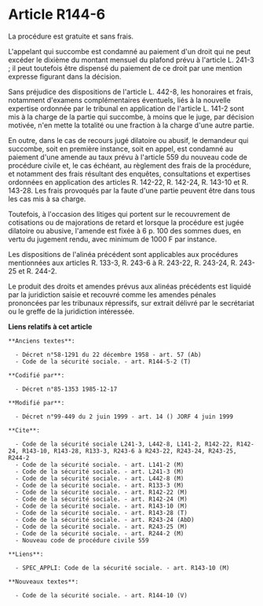 # Article R144-6

La procédure est gratuite et sans frais.

L'appelant qui succombe est condamné au paiement d'un droit qui ne peut excéder le dixième du montant mensuel du plafond
prévu à l'article L. 241-3 ; il peut toutefois être dispensé du paiement de ce droit par une mention expresse figurant dans
la décision.

Sans préjudice des dispositions de l'article L. 442-8, les honoraires et frais, notamment d'examens complémentaires
éventuels, liés à la nouvelle expertise ordonnée par le tribunal en application de l'article L. 141-2 sont mis à la charge de
la partie qui succombe, à moins que le juge, par décision motivée, n'en mette la totalité ou une fraction à la charge d'une
autre partie.

En outre, dans le cas de recours jugé dilatoire ou abusif, le demandeur qui succombe, soit en première instance, soit en
appel, est condamné au paiement d'une amende au taux prévu à l'article 559 du nouveau code de procédure civile et, le cas
échéant, au règlement des frais de la procédure, et notamment des frais résultant des enquêtes, consultations et expertises
ordonnées en application des articles R. 142-22, R. 142-24, R. 143-10 et R. 143-28. Les frais provoqués par la faute d'une
partie peuvent être dans tous les cas mis à sa charge.

Toutefois, à l'occasion des litiges qui portent sur le recouvrement de cotisations ou de majorations de retard et lorsque la
procédure est jugée dilatoire ou abusive, l'amende est fixée à 6 p. 100 des sommes dues, en vertu du jugement rendu, avec
minimum de 1000 F par instance.

Les dispositions de l'alinéa précédent sont applicables aux procédures mentionnées aux articles R. 133-3, R. 243-6 à R.
243-22, R. 243-24, R. 243-25 et R. 244-2.

Le produit des droits et amendes prévus aux alinéas précédents est liquidé par la juridiction saisie et recouvré comme les
amendes pénales prononcées par les tribunaux répressifs, sur extrait délivré par le secrétariat ou le greffe de la
juridiction intéressée.

**Liens relatifs à cet article**

	**Anciens textes**:

	  - Décret n°58-1291 du 22 décembre 1958 - art. 57 (Ab)
	  - Code de la sécurité sociale. - art. R144-5-2 (T)

	**Codifié par**:

	  - Décret n°85-1353 1985-12-17

	**Modifié par**:

	  - Décret n°99-449 du 2 juin 1999 - art. 14 () JORF 4 juin 1999

	**Cite**:

	  - Code de la sécurité sociale L241-3, L442-8, L141-2, R142-22, R142-24, R143-10, R143-28, R133-3, R243-6 à R243-22, R243-24, R243-25, R244-2
	  - Code de la sécurité sociale. - art. L141-2 (M)
	  - Code de la sécurité sociale. - art. L241-3 (M)
	  - Code de la sécurité sociale. - art. L442-8 (M)
	  - Code de la sécurité sociale. - art. R133-3 (M)
	  - Code de la sécurité sociale. - art. R142-22 (M)
	  - Code de la sécurité sociale. - art. R142-24 (M)
	  - Code de la sécurité sociale. - art. R143-10 (M)
	  - Code de la sécurité sociale. - art. R143-28 (T)
	  - Code de la sécurité sociale. - art. R243-24 (AbD)
	  - Code de la sécurité sociale. - art. R243-25 (M)
	  - Code de la sécurité sociale. - art. R244-2 (M)
	  - Nouveau code de procédure civile 559

	**Liens**:

	  - SPEC_APPLI: Code de la sécurité sociale. - art. R143-10 (M)

	**Nouveaux textes**:

	  - Code de la sécurité sociale. - art. R144-10 (V)

